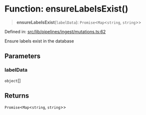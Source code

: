 # Function: ensureLabelsExist()

> **ensureLabelsExist**(`labelData`): `Promise`\<`Map`\<`string`, `string`\>\>

Defined in: [src/lib/pipelines/ingest/mutations.ts:62](https://github.com/elizaOS/elizaos.github.io/blob/4810f50019028b92f4f2a0ac31323fd787c7f288/src/lib/pipelines/ingest/mutations.ts#L62)

Ensure labels exist in the database

## Parameters

### labelData

`object`[]

## Returns

`Promise`\<`Map`\<`string`, `string`\>\>
